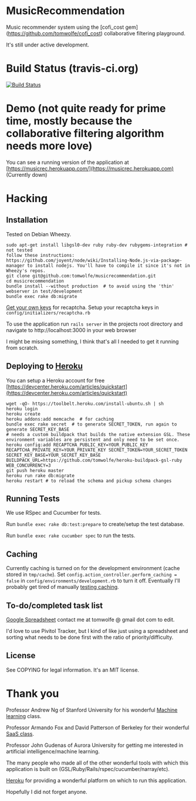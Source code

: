 # MusicRecommendation

Music recommender system using the [cofi_cost gem] (https://github.com/tomwolfe/cofi_cost) collaborative filtering playground.

It's still under active development.

# Build Status (travis-ci.org)

[![Build Status](https://travis-ci.org/tomwolfe/musicrecommendation.png)](https://travis-ci.org/tomwolfe/musicrecommendation)

# Demo (not quite ready for prime time, mostly because the collaborative filtering algorithm needs more love)

You can see a running version of the application at [https://musicrec.herokuapp.com/](https://musicrec.herokuapp.com) (Currently down)

# Hacking

## Installation

Tested on Debian Wheezy.

    sudo apt-get install libgsl0-dev ruby ruby-dev rubygems-integration # not tested
    follow these instructions: https://github.com/joyent/node/wiki/Installing-Node.js-via-package-manager to install nodejs. You'll have to compile it since it's not in Wheezy's repos.
    git clone git@github.com:tomwolfe/musicrecommendation.git
    cd musicrecommendation
    bundle install --without production  # to avoid using the 'thin' webserver in test/development
    bundle exec rake db:migrate

[Get your own keys](http://recaptcha.net/whyrecaptcha.html) for recaptcha.
Setup your recaptcha keys in `config/initializers/recaptcha.rb`

To use the application run `rails server` in the projects root directory and navigate to http://localhost:3000 in your web browser

I might be missing something, I think that's all I needed to get it running from scratch.

## Deploying to [Heroku](http://www.heroku.com)

You can setup a Heroku account for free [https://devcenter.heroku.com/articles/quickstart](https://devcenter.heroku.com/articles/quickstart)

    wget -qO- https://toolbelt.heroku.com/install-ubuntu.sh | sh
    heroku login
    heroku create
    heroku addons:add memcache  # for caching
    bundle exec rake secret  # to generate SECRET_TOKEN, run again to generate SECRET_KEY_BASE
    # needs a custom buildpack that builds the native extension GSL. These environment variables are persistent and only need to be set once.
    heroku config:add RECAPTCHA_PUBLIC_KEY=YOUR_PUBLIC_KEY RECAPTCHA_PRIVATE_KEY=YOUR_PRIVATE_KEY SECRET_TOKEN=YOUR_SECRET_TOKEN SECRET_KEY_BASE=YOUR_SECRET_KEY_BASE BUILDPACK_URL=https://github.com/tomwolfe/heroku-buildpack-gsl-ruby WEB_CONCURRENCY=3
    git push heroku master
    heroku run rake db:migrate
    heroku restart # to reload the schema and pickup schema changes

## Running Tests

We use RSpec and Cucumber for tests.

Run `bundle exec rake db:test:prepare` to create/setup the test database.

Run `bundle exec rake cucumber spec` to run the tests.

## Caching

Currently caching is turned on for the development environment (cache stored in `tmp/cache`). Set `config.action_controller.perform_caching = false` in `config/environments/development.rb` to turn it off. Eventually I'll probably get tired of manually [testing caching](http://stackoverflow.com/a/5293902/477788).

## To-do/completed task list

[Google Spreadsheet](http://goo.gl/3CsWy) contact me at tomwolfe @ gmail dot com to edit.

I'd love to use Pivitol Tracker, but I kind of like just using a spreadsheet and sorting what needs to be done first with the ratio of priority/difficulty.

## License

See COPYING	for legal information. It's an MIT license.

# Thank you

Professor Andrew Ng of Stanford University for his wonderful [Machine learning](https://www.coursera.org/course/ml) class.

Professor Armando Fox and David Patterson of Berkeley for their wonderful [SaaS class](https://www.edx.org/courses/BerkeleyX/CS169.1x/2012_Fall/about).

Professor John Gudenas of Aurora University for getting me interested in artificial intelligence/machine learning.

The many people who made all of the other wonderful tools with which this application is built on (GSL/Ruby/Rails/rspec/cucumber/narray/etc).

[Heroku](http://www.heroku.com) for providing a wonderful platform on which to run this application.

Hopefully I did not forget anyone.
